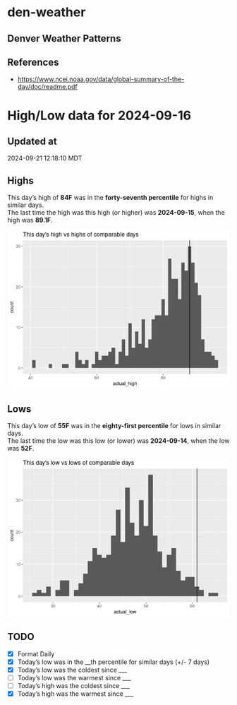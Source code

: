 

# den-weather

## Denver Weather Patterns

## References

- <https://www.ncei.noaa.gov/data/global-summary-of-the-day/doc/readme.pdf>

# High/Low data for 2024-09-16

## Updated at

2024-09-21 12:18:10 MDT

## Highs

This day’s high of **84F** was in the **forty-seventh percentile** for
highs in similar days.  
The last time the high was this high (or higher) was **2024-09-15**,
when the high was **89.1F**.

![](readme_files/figure-commonmark/unnamed-chunk-4-1.png)

## Lows

This day’s low of **55F** was in the **eighty-first percentile** for
lows in similar days.  
The last time the low was this low (or lower) was **2024-09-14**, when
the low was **52F**.

![](readme_files/figure-commonmark/unnamed-chunk-6-1.png)

## TODO

- [x] Format Daily
- [x] Today’s low was in the \_\_th percentile for similar days (+/- 7
  days)
- [x] Today’s low was the coldest since \_\_\_
- [ ] Today’s low was the warmest since \_\_\_
- [ ] Today’s high was the coldest since \_\_\_
- [x] Today’s high was the warmest since \_\_\_
